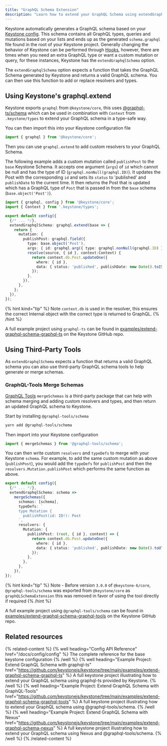 ```yaml
---
title: "GraphQL Schema Extension"
description: "Learn how to extend your GraphQL Schema using extendGraphqlSchema."
---
```


Keystone automatically generates a GraphQL schema based on your [Keystone config](../config/config). This schema contains all GraphQL types, queries and mutations based on your lists and ends up as the generated `schema.graphql` file found in the root of your Keystone project.
Generally changing the behavior of Keystone can be performed through [Hooks](../config/hooks), however, there are times when you need an extra GraphQL type or want a custom mutation or query, for these instances, Keystone has the `extendGraphqlSchema` option.

The `extendGraphqlSchema` option expects a function that takes the GraphQL Schema generated by Keystone and returns a valid GraphQL schema. You can then use this function to add or replace resolvers and types.

## Using Keystone's graphql.extend

Keystone exports `graphql` from `@keystone/core`, this uses [@graphql-ts/schema](https://docsmill.dev/npm/@graphql-ts/schema) which can be used in combination with `Context` from `.keystone/types` to extend your GraphQL schema in a type-safe way.

You can then import this into your Keystone configuration file

```ts
import { graphql } from '@keystone/core';
```

Then you can use `graphql.extend` to add custom resolvers to your GraphQL Schema.

The following example adds a custom mutation called `publishPost` to the `base` Keystone Schema. It accepts one argument (`args`) of `id` which cannot be null and has the type of ID (`graphql.nonNull(graphql.ID)`). It updates the Post with the corresponding `id` and sets its `status` to 'published' and `publishDate` to the current time.
It then returns the Post that is updated which has a GraphQL type of `Post` that is passed in from the `base` schema (`base.object('Post')`).

```ts
import { graphql, config } from '@keystone/core';
import { Context } from '.keystone/types';

export default config({
  {/* ... */},
  extendGraphqlSchema: graphql.extend(base => {
    return {
      mutation: {
        publishPost: graphql.field({
          type: base.object('Post'),
          args: { id: graphql.arg({ type: graphql.nonNull(graphql.ID) }) },
          resolve(source, { id }, context:Context) {
            return context.db.Post.updateOne({
              where: { id },
              data: { status: 'published', publishDate: new Date().toISOString() },
            });
          },
        }),
      },
    };
  }),
});
```

{% hint kind="tip" %}
Note `context.db` is used in the resolver, this ensures the correct Internal object with the correct type is returned to GraphQL.
{% /hint %}

A full example project using `graphql-ts` can be found in [examples/extend-graphql-schema-graphql-ts](https://github.com/keystonejs/keystone/tree/main/examples/extend-graphql-schema-graphql-ts) on the Keystone GitHub repo.

## Using Third-Party Tools

As `extendGraphqlSchema` expects a function that returns a valid GraphQL schema you can also use third-party GraphQL schema tools to help generate or merge schemas.

### GraphQL-Tools Merge Schemas

[GraphQL Tools](https://www.graphql-tools.com/) `mergeSchemas` is a third-party package that can help with schema merging and adding custom resolvers and types, and then return an updated GraphQL schema to Keystone.

Start by installing `@graphql-tools/schema`

```bash
yarn add @graphql-tools/schema
```

Then import into your Keystone configuration

```ts
import { mergeSchemas } from '@graphql-tools/schema';
```

You can then write custom `resolvers` and `typeDefs` to merge with your Keystone `schema`. For example, to add the same custom mutation as above (`publishPost`), you would add the `typeDefs` for `publishPost` and then the `resolvers.Mutation.publishPost`
which performs the same function as above.

```ts
export default config({
  {/* ... */},
  extendGraphqlSchema: schema =>
    mergeSchemas({
      schemas: [schema],
      typeDefs: `
      type Mutation {
        publishPost(id: ID!): Post
      `,
      resolvers: {
        Mutation: {
          publishPost: (root, { id }, context) => {
            return context.db.Post.updateOne({
              where: { id },
              data: { status: 'published', publishDate: new Date().toUTCString() },
            });
          },
        },
      },
    }),
});
```

{% hint kind="tip" %}
Note - Before version `3.0.0` of `@keystone-6/core`, `@graphql-tools/schema` was exported from `@keystone/core` as `graphQLSchemaExtension` this was removed in favor of using the tool directly if required
{% /hint %}

A full example project using `@graphql-tools/schema` can be found in [examples/extend-graphql-schema-graphql-tools](https://github.com/keystonejs/keystone/tree/main/examples/extend-graphql-schema-graphql-tools) on the Keystone GitHub repo.

## Related resources

{% related-content %}
{% well heading="Config API Reference" href="/docs/config/config" %}
The complete reference for the base keystone configuration
{% /well %}
{% well heading="Example Project: Extend GraphQL Schema with graphql-ts" href="https://github.com/keystonejs/keystone/tree/main/examples/extend-graphql-schema-graphql-ts" %}
A full keystone project illustrating how to extend your GraphQL schema using graphql-ts provided by Keystone.
{% /well %}
{% well heading="Example Project: Extend GraphQL Schema with GraphQL-Tools" href="https://github.com/keystonejs/keystone/tree/main/examples/extend-graphql-schema-graphql-tools" %}
A full keystone project illustrating how to extend your GraphQL schema using @graphql-tools/schema.
{% /well %}
{% well heading="Example Project: Extend GraphQL Schema with Nexus" href="https://github.com/keystonejs/keystone/tree/main/examples/extend-graphql-schema-nexus" %}
A full keystone project illustrating how to extend your GraphQL schema using Nexus and @graphql-tools/schema.
{% /well %}
{% /related-content %}
